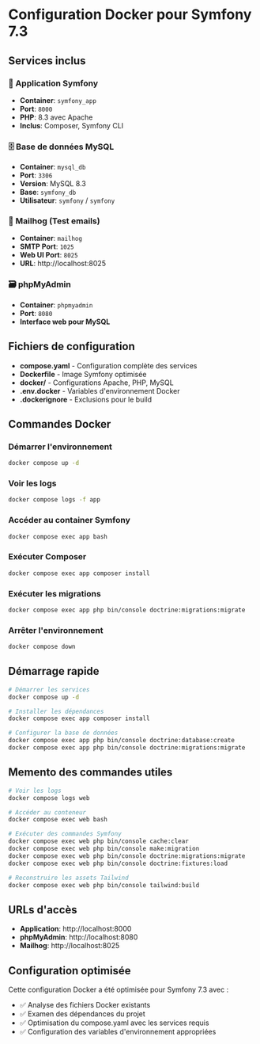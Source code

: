 # Configuration Docker pour Symfony 7.3

## Services inclus

### 🚀 Application Symfony

-   **Container**: `symfony_app`
-   **Port**: `8000`
-   **PHP**: 8.3 avec Apache
-   **Inclus**: Composer, Symfony CLI

### 🗄️ Base de données MySQL

-   **Container**: `mysql_db`
-   **Port**: `3306`
-   **Version**: MySQL 8.3
-   **Base**: `symfony_db`
-   **Utilisateur**: `symfony` / `symfony`

### 📧 Mailhog (Test emails)

-   **Container**: `mailhog`
-   **SMTP Port**: `1025`
-   **Web UI Port**: `8025`
-   **URL**: http://localhost:8025

### 🗃️ phpMyAdmin

-   **Container**: `phpmyadmin`
-   **Port**: `8080`
-   **Interface web pour MySQL**

## Fichiers de configuration

-   **compose.yaml** - Configuration complète des services
-   **Dockerfile** - Image Symfony optimisée
-   **docker/** - Configurations Apache, PHP, MySQL
-   **.env.docker** - Variables d'environnement Docker
-   **.dockerignore** - Exclusions pour le build

## Commandes Docker

### Démarrer l'environnement

```bash
docker compose up -d
```

### Voir les logs

```bash
docker compose logs -f app
```

### Accéder au container Symfony

```bash
docker compose exec app bash
```

### Exécuter Composer

```bash
docker compose exec app composer install
```

### Exécuter les migrations

```bash
docker compose exec app php bin/console doctrine:migrations:migrate
```

### Arrêter l'environnement

```bash
docker compose down
```

## Démarrage rapide

```bash
# Démarrer les services
docker compose up -d

# Installer les dépendances
docker compose exec app composer install

# Configurer la base de données
docker compose exec app php bin/console doctrine:database:create
docker compose exec app php bin/console doctrine:migrations:migrate
```

## Memento des commandes utiles

```bash
# Voir les logs
docker compose logs web

# Accéder au conteneur
docker compose exec web bash

# Exécuter des commandes Symfony
docker compose exec web php bin/console cache:clear
docker compose exec web php bin/console make:migration
docker compose exec web php bin/console doctrine:migrations:migrate
docker compose exec web php bin/console doctrine:fixtures:load

# Reconstruire les assets Tailwind
docker compose exec web php bin/console tailwind:build
```

## URLs d'accès

-   **Application**: http://localhost:8000
-   **phpMyAdmin**: http://localhost:8080
-   **Mailhog**: http://localhost:8025

## Configuration optimisée

Cette configuration Docker a été optimisée pour Symfony 7.3 avec :

-   ✅ Analyse des fichiers Docker existants
-   ✅ Examen des dépendances du projet
-   ✅ Optimisation du compose.yaml avec les services requis
-   ✅ Configuration des variables d'environnement appropriées
